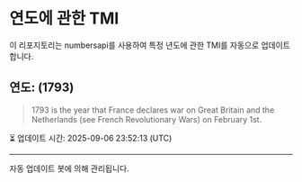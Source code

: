 
# 연도에 관한 TMI

이 리포지토리는 numbersapi를 사용하여 특정 년도에 관한 TMI를 자동으로 업데이트합니다.

## 연도: (1793)
> 1793 is the year that France declares war on Great Britain and the Netherlands (see French Revolutionary Wars) on February 1st.

⏳ 업데이트 시간: 2025-09-06 23:52:13 (UTC)

---
자동 업데이트 봇에 의해 관리됩니다.
